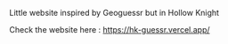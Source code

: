 Little website inspired by Geoguessr but in Hollow Knight

Check the website here : https://hk-guessr.vercel.app/
